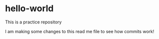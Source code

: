 # hello-world
This is a practice repository

I am making some changes to this read me file to see how commits work!
